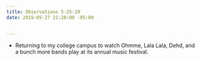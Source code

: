 ```yaml
---
title: Observations 5-25-19
date: 2019-05-27 21:28:00 -05:00


---
```


- Returning to my college campus to watch Ohmme, Lala Lala, Dehd, and a bunch more bands play at its annual music festival.